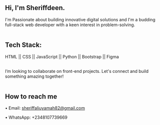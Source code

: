 ## Hi, I'm Sheriffdeen.

I'm Passionate about building innovative digital solutions and I'm a budding full-stack web developer with a keen interest in problem-solving.
<br>
<br>

## Tech Stack:
HTML || CSS || JavaScript || Python || Bootstrap || Figma
<br>
<br>

I’m looking to collaborate on front-end projects. Let's connect and build something amazing together!
<br>
<br>

## How to reach me
• Email: sheriffaliuyamah82@gmail.com 

• WhatsApp: +2348107739669

